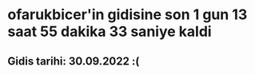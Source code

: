 # ofarukbicer'in gidisine son 1 gun 13 saat 55 dakika 33 saniye kaldi

## Gidis tarihi: 30.09.2022 :(